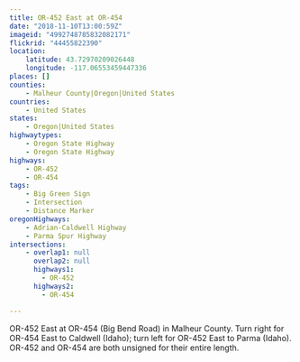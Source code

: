 ```yaml
---
title: OR-452 East at OR-454
date: "2018-11-10T13:00:59Z"
imageid: "4992748785832082171"
flickrid: "44455822390"
location:
    latitude: 43.72970209026448
    longitude: -117.06553459447336
places: []
counties:
    - Malheur County|Oregon|United States
countries:
    - United States
states:
    - Oregon|United States
highwaytypes:
    - Oregon State Highway
    - Oregon State Highway
highways:
    - OR-452
    - OR-454
tags:
    - Big Green Sign
    - Intersection
    - Distance Marker
oregonHighways:
    - Adrian-Caldwell Highway
    - Parma Spur Highway
intersections:
    - overlap1: null
      overlap2: null
      highways1:
        - OR-452
      highways2:
        - OR-454

---
```

OR-452 East at OR-454 (Big Bend Road) in Malheur County.  Turn right for OR-454 East to Caldwell (Idaho); turn left for OR-452 East to Parma (Idaho).  OR-452 and OR-454 are both unsigned for their entire length.